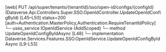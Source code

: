 [web] PUT /api/super/tenants/{tenantId}/sso/open-id/configs/{configId}  (Dataverse.Api.Controllers.Super.SSO.OpenIdController.UpdateOpenIdConfigById)  [L45–L50] status=200 [auth=Authentication.MasterPolicy,Authentication.RequireTenantIdPolicy]
  └─ uses_service IOpenIdService (AddScoped)
    └─ method UpdateOpenIdConfigByIdAsync [L48]
      └─ implementation Dataverse.Services.Features.SSO.OpenIdService.UpdateOpenIdConfigByIdAsync [L9-L53]

